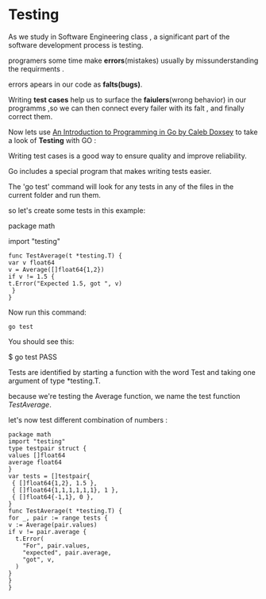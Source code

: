 # Testing

As we study in Software Engineering class , a significant part of the software development process is testing. 

programers some time make **errors**(mistakes) usually by missunderstanding the requirments .

errors apears in our code as **falts(bugs)**.

Writing **test cases** help us to surface the **faiulers**(wrong behavior) in our programms ,so we can then connect every failer with its falt , and finally correct them.

Now lets use [An Introduction to Programming in Go by Caleb Doxsey](https://www.golang-book.com/books/intro) to take a look of **Testing** with GO :

Writing test cases is a good way to ensure quality and improve reliability.

Go includes a special program that makes writing tests easier.

The 'go test' command will look for any tests in any of the files in the current folder and run them. 

so let's create some tests in this example:

package math

import "testing"

    func TestAverage(t *testing.T) {
    var v float64
    v = Average([]float64{1,2})
    if v != 1.5 {
    t.Error("Expected 1.5, got ", v)
     }
    }

Now run this command:

    go test
You should see this:

$ go test
PASS

Tests are identified by starting a function with the word Test and taking one argument of type *testing.T.

 because we're testing the Average function, we name the test function *TestAverage*.


let's now test different combination of numbers :

    package math
    import "testing"
    type testpair struct {
    values []float64
    average float64
    }
    var tests = []testpair{
     { []float64{1,2}, 1.5 },
     { []float64{1,1,1,1,1,1}, 1 },
     { []float64{-1,1}, 0 },
    }
    func TestAverage(t *testing.T) {
    for _, pair := range tests {
    v := Average(pair.values)
    if v != pair.average {
      t.Error(
        "For", pair.values,
        "expected", pair.average,
        "got", v,
      )
    }
    }
    }
